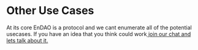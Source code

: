 # Other Use Cases

At its core EnDAO is a protocol and we cant enumerate all of the potential usecases. If you have an idea that you think could work[ join our chat and lets talk about it.](https://discord.gg/2zYMwgKnWb)
